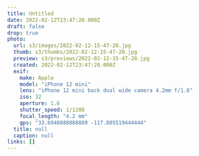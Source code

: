 ```yaml
---
title: Untitled
date: 2022-02-12T23:47:20.000Z
draft: false
drop: true
photo:
  url: s3/images/2022-02-12-15-47-20.jpg
  thumb: s3/thumbs/2022-02-12-15-47-20.jpg
  preview: s3/previews/2022-02-12-15-47-20.jpg
  created: 2022-02-12T23:47:20.000Z
  exif:
    make: Apple
    model: "iPhone 12 mini"
    lens: "iPhone 12 mini back dual wide camera 4.2mm f/1.6"
    iso: 32
    aperture: 1.6
    shutter_speed: 1/1208
    focal_length: "4.2 mm"
    gps: "33.6940888888889 -117.805519444444"
  title: null
  caption: null
links: []
---
```

